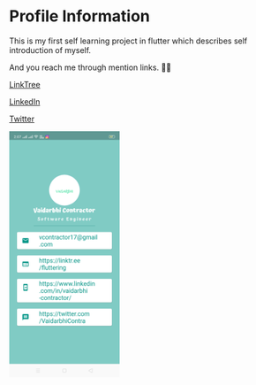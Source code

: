# Profile Information

This is my first self learning project in flutter which describes self introduction of myself. 

And you reach me through mention links. :woman_technologist:

[LinkTree](https://linktr.ee/fluttering)

[LinkedIn](https://www.linkedin.com/in/vaidarbhi-contractor/)

[Twitter](https://twitter.com/VaidarbhiContra)

<img src="image/profile.png" width=200>
